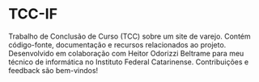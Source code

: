 # TCC-IF
Trabalho de Conclusão de Curso (TCC) sobre um site de varejo. Contém código-fonte, documentação e recursos relacionados ao projeto. Desenvolvido em colaboração com Heitor Odorizzi Beltrame para meu técnico de informática no Instituto Federal Catarinense. Contribuições e feedback são bem-vindos!

